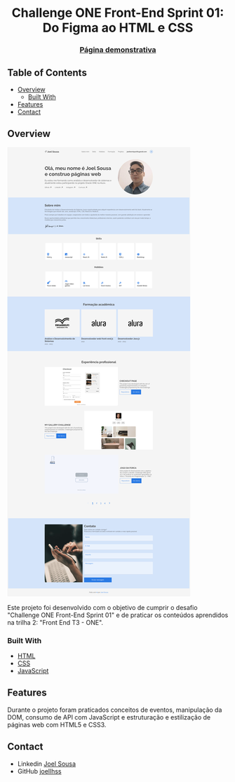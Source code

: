 <h1 align="center">Challenge ONE Front-End Sprint 01: Do Figma ao HTML e CSS</h1>

<div align="center">
  <h3>
    <a href="https://joellhss.github.io/challenge-one-front-end-sprint-01-do-figma-ao-html-e-css/">
        Página demonstrativa
    </a>
  </h3>
</div>

## Table of Contents

- [Overview](#overview)
  - [Built With](#built-with)
- [Features](#features)
- [Contact](#contact)

<!-- OVERVIEW -->

## Overview

![screenshot](https://github.com/joellhss/challenge-one-front-end-sprint-01-do-figma-ao-html-e-css/blob/main/assets/screencapture-127-0-0-1-5500-index-html-2022-10-24-16_02_17.png?raw=true)

Este projeto foi desenvolvido com o objetivo de cumprir o desafio "Challenge ONE Front-End Sprint 01" e de praticar os conteúdos aprendidos na trilha 2: "Front End T3 - ONE".

### Built With

<!-- This section should list any major frameworks that you built your project using. Here are a few examples.-->

- [HTML](#)
- [CSS](#)
- [JavaScript](#)

## 

## Features

<!-- List the features of your application or follow the template. Don't share the figma file here :) -->

Durante o projeto foram praticados conceitos de eventos, manipulação da DOM, consumo de API com JavaScript e estruturação e estilização de páginas web com HTML5 e CSS3.

## Contact

- Linkedin [Joel Sousa](https://www.linkedin.com/in/joel-h-sousa/)
- GitHub [joellhss](https://github.com/joellhss)
